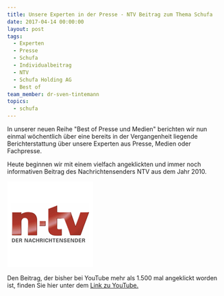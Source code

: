 ```yaml
---
title: Unsere Experten in der Presse - NTV Beitrag zum Thema Schufa
date: 2017-04-14 00:00:00
layout: post
tags:
  - Experten
  - Presse
  - Schufa
  - Individualbeitrag
  - NTV
  - Schufa Holding AG
  - Best of
team_member: dr-sven-tintemann
topics: 
  - schufa
---
```



In unserer neuen Reihe "Best of Presse und Medien" berichten wir nun einmal wöchentlich über eine bereits in der Vergangenheit liegende Berichterstattung über unsere Experten aus Presse, Medien oder Fachpresse.

Heute beginnen wir mit einem vielfach angeklickten und immer noch informativen Beitrag des Nachrichtensenders NTV aus dem Jahr 2010.

[![NTV Logo - Fremde Marke](/uploads/versions/ntv-logo---x----200-200x---.png)](https://www.youtube.com/watch?v=Hhht2annlvU)

Den Beitrag, der bisher bei YouTube mehr als 1.500 mal angeklickt worden ist, finden Sie hier unter dem [Link zu YouTube.](https://www.youtube.com/watch?v=Hhht2annlvU)